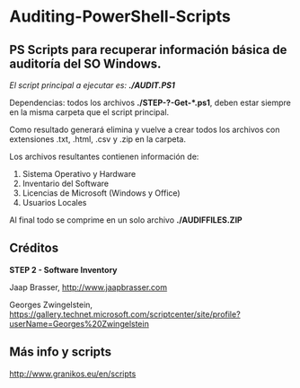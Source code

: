 
# Auditing-PowerShell-Scripts

## PS Scripts para recuperar información básica de auditoría del SO Windows.

  

*El script principal a ejecutar es: **./AUDIT.PS1***

  

Dependencias: todos los archivos **./STEP-?-Get-*.ps1**, deben estar siempre en la misma carpeta que el script principal.

  

Como resultado generará elimina y vuelve a crear todos los archivos con extensiones .txt, .html, .csv y .zip en la carpeta.

  

Los archivos resultantes contienen información de:

 1. Sistema Operativo y Hardware
 2. Inventario del Software
 3. Licencias de Microsoft (Windows y Office)
 4. Usuarios Locales

  

Al final todo se comprime en un solo archivo **./AUDIFFILES.ZIP**

  
  

## Créditos

**STEP 2 - Software Inventory**

Jaap Brasser, http://www.jaapbrasser.com

Georges Zwingelstein, https://gallery.technet.microsoft.com/scriptcenter/site/profile?userName=Georges%20Zwingelstein

  

## Más info y scripts

http://www.granikos.eu/en/scripts
